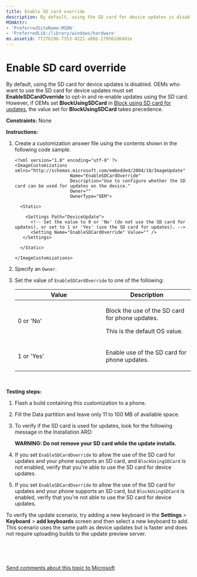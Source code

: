 ```yaml
---
title: Enable SD card override
description: By default, using the SD card for device updates is disabled. OEMs who want to use the SD card for device updates must set EnableSDCardOverride to opt-in and re-enable updates using the SD card.
MSHAttr:
- 'PreferredSiteName:MSDN'
- 'PreferredLib:/library/windows/hardware'
ms.assetid: 7f2f619b-7353-4221-a06b-179562d6d41e
---
```


# Enable SD card override


By default, using the SD card for device updates is disabled. OEMs who want to use the SD card for device updates must set **EnableSDCardOverride** to opt-in and re-enable updates using the SD card. However, if OEMs set **BlockUsingSDCard** in [Block using SD card for updates](block-using-sd-card-for-updates.md), the value set for **BlockUsingSDCard** takes precedence.

<a href="" id="constraints---none"></a>**Constraints:** None  

<a href="" id="instructions-"></a>**Instructions:**  
1.  Create a customization answer file using the contents shown in the following code sample.

    ``` syntax
    <?xml version="1.0" encoding="utf-8" ?>  
    <ImageCustomizations xmlns="http://schemas.microsoft.com/embedded/2004/10/ImageUpdate"  
                         Name="EnableSDCardOverride"  
                         Description="Use to configure whether the SD card can be used for updates on the device."  
                         Owner=""  
                         OwnerType="OEM"> 
      
      <Static>  

        <Settings Path="DeviceUpdate">  
          <!-- Set the value to 0 or 'No' (do not use the SD card for updates), or set to 1 or 'Yes' (use the SD card for updates). -->
          <Setting Name="EnableSDCardOverride" Value="" />    
       </Settings>  

      </Static>

    </ImageCustomizations>
    ```

2.  Specify an `Owner`.

3.  Set the value of `EnableSDCardOverride` to one of the following:

    <table>
    <colgroup>
    <col width="50%" />
    <col width="50%" />
    </colgroup>
    <thead>
    <tr class="header">
    <th>Value</th>
    <th>Description</th>
    </tr>
    </thead>
    <tbody>
    <tr class="odd">
    <td><p>0 or 'No'</p></td>
    <td><p>Block the use of the SD card for phone updates.</p>
    <p>This is the default OS value.</p></td>
    </tr>
    <tr class="even">
    <td><p>1 or 'Yes'</p></td>
    <td><p>Enable use of the SD card for phone updates.</p></td>
    </tr>
    </tbody>
    </table>

     

<a href="" id="testing-steps-"></a>**Testing steps:**  
1.  Flash a build containing this customization to a phone.

2.  Fill the Data partition and leave only 11 to 100 MB of available space.

3.  To verify if the SD card is used for updates, look for the following message in the Installation ARD:

    **WARNING: Do not remove your SD card while the update installs.**

4.  If you set `EnableSDCardOverride` to allow the use of the SD card for updates and your phone supports an SD card, and `BlockUsingSDCard` is not enabled, verify that you're able to use the SD card for device updates.

5.  If you set `EnableSDCardOverride` to allow the use of the SD card for updates and your phone supports an SD card, but `BlockUsingSDCard` is enabled, verify that you're not able to use the SD card for device updates.

To verify the update scenario, try adding a new keyboard in the **Settings** &gt; **Keyboard** &gt; **add keyboards** screen and then select a new keyboard to add. This scenario uses the same path as device updates but is faster and does not require uploading builds to the update preview server.

 

 

[Send comments about this topic to Microsoft](mailto:wsddocfb@microsoft.com?subject=Documentation%20feedback%20%5Bp_phCustomization\p_phCustomization%5D:%20Enable%20SD%20card%20override%20%20RELEASE:%20%289/7/2016%29&body=%0A%0APRIVACY%20STATEMENT%0A%0AWe%20use%20your%20feedback%20to%20improve%20the%20documentation.%20We%20don't%20use%20your%20email%20address%20for%20any%20other%20purpose,%20and%20we'll%20remove%20your%20email%20address%20from%20our%20system%20after%20the%20issue%20that%20you're%20reporting%20is%20fixed.%20While%20we're%20working%20to%20fix%20this%20issue,%20we%20might%20send%20you%20an%20email%20message%20to%20ask%20for%20more%20info.%20Later,%20we%20might%20also%20send%20you%20an%20email%20message%20to%20let%20you%20know%20that%20we've%20addressed%20your%20feedback.%0A%0AFor%20more%20info%20about%20Microsoft's%20privacy%20policy,%20see%20http://privacy.microsoft.com/default.aspx. "Send comments about this topic to Microsoft")





